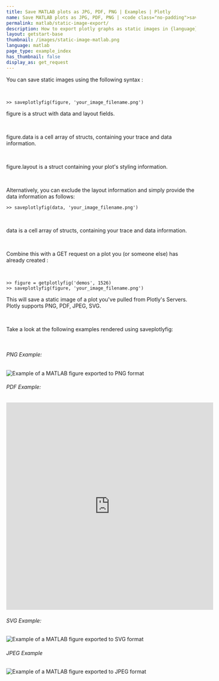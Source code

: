 ```yaml
---
title: Save MATLAB plots as JPG, PDF, PNG | Examples | Plotly
name: Save MATLAB plots as JPG, PDF, PNG | <code class="no-padding">saveas</code>
permalink: matlab/static-image-export/
description: How to export plotly graphs as static images in {language}. Plotly supports png, svg, jpg, and pdf image export.
layout: getstart-base
thumbnail: /images/static-image-matlab.png
language: matlab
page_type: example_index
has_thumbnail: false
display_as: get_request
---
```


<div class="content-box">
<p>You can save static images using the following syntax :</p><br>

<pre><code>>> saveplotlyfig(figure, 'your_image_filename.png')</code></pre>

<p>figure is a struct with data and layout fields.</p><br>
<p>figure.data is a cell array of structs, containing your trace and data information.</p><br>
<p>figure.layout is a struct containing your plot's styling information.</p></br>

<p>Alternatively, you can exclude the layout information and simply provide the data information as follows:

<pre><code>>> saveplotlyfig(data, 'your_image_filename.png')</code></pre></br>
<p>data is a cell array of structs, containing your trace and data information.</p><br>


<p>Combine this with a GET request on a plot you (or someone else) has already created :<p></br>

<pre><code>>> figure = getplotlyfig('demos', 1526)
>> saveplotlyfig(figure, 'your_image_filename.png')
</code></pre>

<p>This will save a static image of a plot you've pulled from Plotly's Servers. Plotly supports PNG, PDF, JPEG, SVG.</p><br>

<p>Take a look at the following examples rendered using saveplotlyfig:</p><br>

<h6>PNG Example:</h6>

<img src="https://plot.ly/~PlotBot/149.png" alt="Example of a MATLAB figure exported to PNG format">

<h6>PDF Example:</h6>

<iframe src="https://plot.ly/static/api_docs/image/matlab_user_guide/MatlabImageExample.pdf" scrolling="no" height="550" width="550" frameborder="0"></iframe>

<h6>SVG Example:</h6>

<img src="https://plot.ly/~etpinard/199.svg" alt="Example of a MATLAB figure exported to SVG format">

<h6>JPEG Example</h6>

<img src="https://plot.ly/~Dreamshot/539.jpeg" alt="Example of a MATLAB figure exported to JPEG format">


</div><br>
